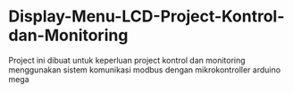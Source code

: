 # Display-Menu-LCD-Project-Kontrol-dan-Monitoring
Project ini dibuat untuk keperluan project kontrol dan monitoring  menggunakan sistem komunikasi modbus dengan mikrokontroller arduino mega
